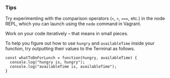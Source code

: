 ### Tips

Try experimenting with the comparison operators (`<`, `>`, `===`, etc.) in the node REPL, which you can launch using the `node` command in Vagrant.

Work on your code iteratively – that means in small pieces. 

To help you figure out how to use `hungry` and `availableTime` inside your function, try outputting their values to the Terminal as follows.


```
const whatToDoForLunch = function(hungry, availableTime) {
  console.log("hungry is, hungry");
  console.log("availableTime is, availableTime");
}
```